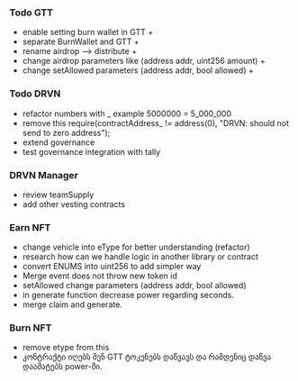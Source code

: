 ###  Todo GTT
- enable setting burn wallet in GTT +
- separate BurnWallet and GTT +
- rename airdrop --> distribute +
- change airdrop parameters like (address addr, uint256 amount) +
- change setAllowed parameters (address addr, bool allowed) +

###  Todo DRVN
- refactor numbers with _ example 5000000 = 5_000_000
- remove this require(contractAddress_ != address(0), "DRVN: should not send to zero address");
- extend governance
- test governance  integration with tally

### DRVN Manager
- review teamSupply
- add other vesting contracts 


### Earn NFT
- change vehicle into eType for better understanding (refactor)
- research how can we handle logic in another library or contract
- convert ENUMS into uint256 to add simpler way
- Merge event does not throw new token id
- setAllowed change parameters (address addr, bool allowed)
- in generate function decrease power regarding seconds.
- merge claim and generate.


### Burn NFT
- remove etype from this
- კონტრაქტი იღებს შენ GTT ტოკენებს დაწვავს და რამდენიც დაწვა დაამატებს power-ში.
